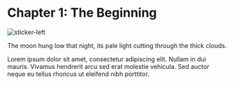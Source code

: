 # Chapter 1: The Beginning

![sticker-left](characters/01_01_moon.png)

The moon hung low that night, its pale light cutting through the thick clouds. 

Lorem ipsum dolor sit amet, consectetur adipiscing elit. Nullam in dui mauris. Vivamus hendrerit arcu sed erat molestie vehicula. Sed auctor neque eu tellus rhoncus ut eleifend nibh porttitor.